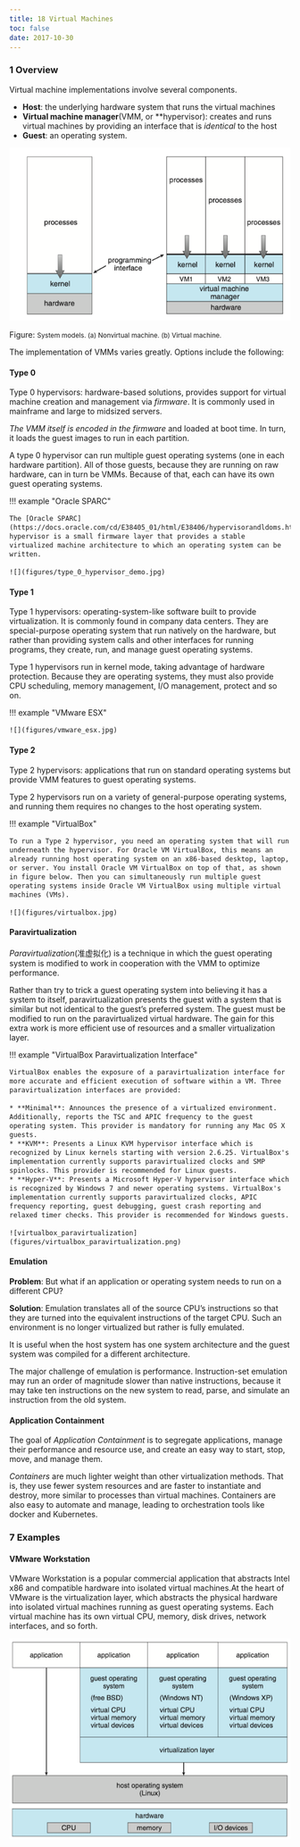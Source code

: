 ```yaml
---
title: 18 Virtual Machines
toc: false
date: 2017-10-30
---
```


### 1 Overview

Virtual machine implementations involve several components. 

* **Host**: the underlying hardware system that runs the virtual machines
* **Virtual machine manager**(VMM, or **hypervisor): creates and runs virtual machines by providing an interface that is *identical* to the host
* **Guest**: an operating system.

![system_models_virtual_machine](figures/system_models_virtual_machine.png)

Figure: <small>System models. (a) Nonvirtual machine. (b) Virtual machine.</small>


The implementation of VMMs varies greatly. Options include the following:

#### Type 0

Type 0 hypervisors: hardware-based solutions, provides support for virtual machine creation and management via *firmware*. It is commonly used in mainframe and large to midsized servers.

_The VMM itself is encoded in the firmware_ and loaded at boot time. In turn, it loads the guest images to run in each partition.

A type 0 hypervisor can run multiple guest operating systems (one in each hardware partition). All of those guests, because they are running on raw hardware, can in turn be VMMs. Because of that, each can have its own guest operating systems.


!!! example "Oracle SPARC"
    
    The [Oracle SPARC](https://docs.oracle.com/cd/E38405_01/html/E38406/hypervisorandldoms.html) hypervisor is a small firmware layer that provides a stable virtualized machine architecture to which an operating system can be written.

    ![](figures/type_0_hypervisor_demo.jpg)


#### Type 1 

Type 1 hypervisors: operating-system-like software built to provide virtualization. It is commonly found in company data centers. They are special-purpose operating system that run natively on the hardware, but rather than providing system calls and other interfaces for running programs, they create, run, and manage guest operating systems.

Type 1 hypervisors run in kernel mode, taking advantage of hardware protection. Because they are operating systems, they must also provide CPU scheduling, memory management, I/O management, protect and so on.


!!! example "VMware ESX"
    
    ![](figures/vmware_esx.jpg)

#### Type 2

Type 2 hypervisors: applications that run on standard operating systems but provide VMM features to guest operating systems.

Type 2 hypervisors run on a variety of general-purpose operating systems, and running them requires no changes to the host operating system.


!!! example "VirtualBox"

    To run a Type 2 hypervisor, you need an operating system that will run underneath the hypervisor. For Oracle VM VirtualBox, this means an already running host operating system on an x86-based desktop, laptop, or server. You install Oracle VM VirtualBox on top of that, as shown in figure below. Then you can simultaneously run multiple guest operating systems inside Oracle VM VirtualBox using multiple virtual machines (VMs).

    ![](figures/virtualbox.jpg)


#### Paravirtualization

*Paravirtualization*(准虚拟化) is a technique in which the guest operating system is modified to work in cooperation with the VMM to optimize performance.

Rather than try to trick a guest operating system into believing it has a system to itself, paravirtualization presents the guest with a system that is similar but not identical to the guest’s preferred system. The guest must be modified to run on the paravirtualized virtual hardware. The gain for this extra work is more efficient use of resources and a smaller virtualization layer.

!!! example "VirtualBox Paravirtualization Interface"

    VirtualBox enables the exposure of a paravirtualization interface for more accurate and efficient execution of software within a VM. Three paravirtualization interfaces are provided:
    
    * **Minimal**: Announces the presence of a virtualized environment. Additionally, reports the TSC and APIC frequency to the guest operating system. This provider is mandatory for running any Mac OS X guests.
    * **KVM**: Presents a Linux KVM hypervisor interface which is recognized by Linux kernels starting with version 2.6.25. VirtualBox's implementation currently supports paravirtualized clocks and SMP spinlocks. This provider is recommended for Linux guests.
    * **Hyper-V**: Presents a Microsoft Hyper-V hypervisor interface which is recognized by Windows 7 and newer operating systems. VirtualBox's implementation currently supports paravirtualized clocks, APIC frequency reporting, guest debugging, guest crash reporting and relaxed timer checks. This provider is recommended for Windows guests.

    ![virtualbox_paravirtualization](figures/virtualbox_paravirtualization.png)


#### Emulation

**Problem**: But what if an application or operating system needs to run on a different CPU? 

**Solution**: Emulation translates all of the source CPU’s instructions so that they are turned into the equivalent instructions of the target CPU. Such an environment is no longer virtualized but rather is fully emulated.

It is useful when the host system has one system architecture and the guest system was compiled for a different architecture.

The major challenge of emulation is performance. Instruction-set emulation may run an order of magnitude slower than native instructions, because it may take ten instructions on the new system to read, parse, and simulate an instruction from the old system.

#### Application Containment

The goal of *Application Containment* is to segregate applications, manage their performance and resource use, and create an easy way to start, stop, move, and manage them.

*Containers* are much lighter weight than other virtualization methods. That is, they use fewer system resources and are faster to instantiate and destroy, more similar to processes than virtual machines. Containers are also easy to automate and manage, leading to orchestration tools like docker and Kubernetes.


### 7 Examples

#### VMware Workstation


VMware Workstation is a popular commercial application that abstracts Intel x86 and compatible hardware into isolated virtual machines.At the heart of VMware is the virtualization layer, which abstracts the physical hardware into isolated virtual machines running as guest operating systems. Each virtual machine has its own virtual CPU, memory, disk drives, network interfaces, and so forth.

![vmware_workstation](figures/vmware_workstation.png)
